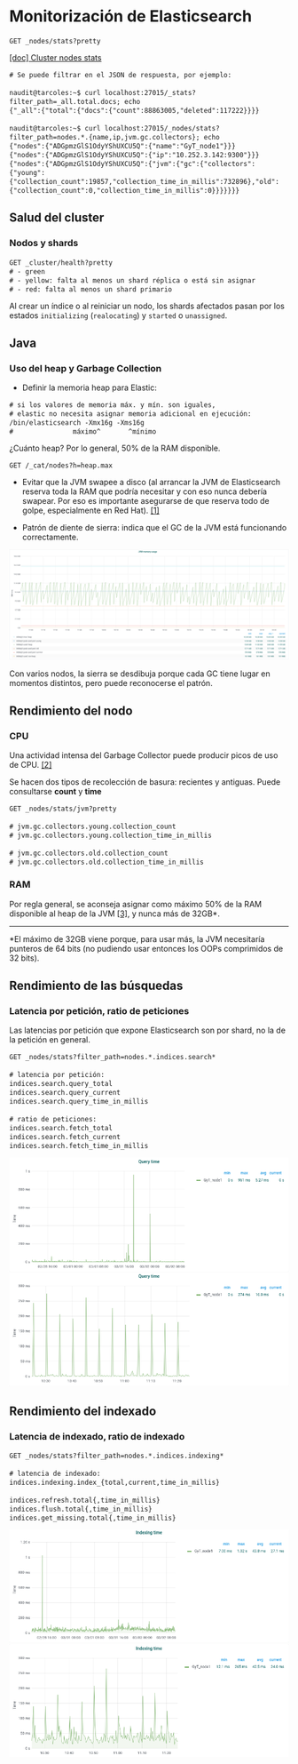 # Monitorización de Elasticsearch

```
GET _nodes/stats?pretty
```
[[doc] Cluster nodes stats](https://www.elastic.co/guide/en/elasticsearch/reference/current/cluster-nodes-stats.html)
```
# Se puede filtrar en el JSON de respuesta, por ejemplo:

naudit@tarcoles:~$ curl localhost:27015/_stats?filter_path=_all.total.docs; echo
{"_all":{"total":{"docs":{"count":88863005,"deleted":117222}}}}

naudit@tarcoles:~$ curl localhost:27015/_nodes/stats?filter_path=nodes.*.{name,ip,jvm.gc.collectors}; echo
{"nodes":{"ADGpmzGlS1OdyYShUXCU5Q":{"name":"GyT_node1"}}}
{"nodes":{"ADGpmzGlS1OdyYShUXCU5Q":{"ip":"10.252.3.142:9300"}}}
{"nodes":{"ADGpmzGlS1OdyYShUXCU5Q":{"jvm":{"gc":{"collectors":{"young":{"collection_count":19857,"collection_time_in_millis":732896},"old":{"collection_count":0,"collection_time_in_millis":0}}}}}}}
```

## Salud del cluster

### Nodos y shards

```
GET _cluster/health?pretty
# - green
# - yellow: falta al menos un shard réplica o está sin asignar
# - red: falta al menos un shard primario
```

Al crear un índice o al reiniciar un nodo, los shards afectados pasan por los estados `initializing` (`realocating`) y `started` o `unassigned`.

## Java

### Uso del heap y Garbage Collection

- Definir la memoria heap para Elastic:

```
# si los valores de memoria máx. y mín. son iguales,
# elastic no necesita asignar memoria adicional en ejecución:
/bin/elasticsearch -Xmx16g -Xms16g
#               máximo^       ^mínimo

```

¿Cuánto heap? Por lo general, 50% de la RAM disponible.
```
GET /_cat/nodes?h=heap.max
```

- Evitar que la JVM swapee a disco (al arrancar la JVM de Elasticsearch reserva toda la RAM que podría necesitar y con eso nunca debería swapear. Por eso es importante asegurarse de que reserva todo de golpe, especialmente en Red Hat). [[1]](https://www.notion.so/Swap-d34ce6357d094e49ab3841bd8eca57e6)

- Patrón de diente de sierra: indica que el GC de la JVM está funcionando correctamente.

![](heap_sawtooth_pattern.png)

Con varios nodos, la sierra se desdibuja porque cada GC tiene lugar en momentos distintos, pero puede reconocerse el patrón.

## Rendimiento del nodo

### CPU

Una actividad intensa del Garbage Collector puede producir picos de uso de CPU. [[2]](https://www.datadoghq.com/blog/monitor-elasticsearch-performance-metrics/#memory-usage-and-garbage-collection)

Se hacen dos tipos de recolección de basura: recientes y antiguas. Puede consultarse **count** y **time**
```
GET _nodes/stats/jvm?pretty

# jvm.gc.collectors.young.collection_count
# jvm.gc.collectors.young.collection_time_in_millis

# jvm.gc.collectors.old.collection_count
# jvm.gc.collectors.old.collection_time_in_millis
```

### RAM

Por regla general, se aconseja asignar como máximo 50% de la RAM disponible al heap de la JVM [[3]](https://www.elastic.co/guide/en/elasticsearch/guide/current/heap-sizing.html), y nunca más de 32GB*.

---
*El máximo de 32GB viene porque, para usar más, la JVM necesitaría punteros de 64 bits (no pudiendo usar entonces los OOPs comprimidos de 32 bits).

## Rendimiento de las búsquedas

### Latencia por petición, ratio de peticiones

Las latencias por petición que expone Elasticsearch son por shard, no la de la petición en general.

```
GET _nodes/stats?filter_path=nodes.*.indices.search*

# latencia por petición:
indices.search.query_total
indices.search.query_current
indices.search.query_time_in_millis

# ratio de peticiones:
indices.search.fetch_total
indices.search.fetch_current
indices.search.fetch_time_in_millis
```

![](query_time_2d.png)
![](query_time_1h.png)

## Rendimiento del indexado

### Latencia de indexado, ratio de indexado

```
GET _nodes/stats?filter_path=nodes.*.indices.indexing*

# latencia de indexado:
indices.indexing.index_{total,current,time_in_millis}

indices.refresh.total{,time_in_millis}
indices.flush.total{,time_in_millis}
indices.get_missing.total{,time_in_millis}
```

![](indexing_time_2d.png)
![](indexing_time_1h.png)
